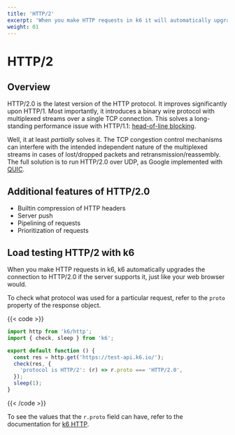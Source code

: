 ```yaml
---
title: 'HTTP/2'
excerpt: 'When you make HTTP requests in k6 it will automatically upgrade the connection to HTTP/2.0 if the server supports it, just like your web browser would.'
weight: 01
---
```


# HTTP/2

## Overview

HTTP/2.0 is the latest version of the HTTP protocol.
It improves significantly upon HTTP/1.
Most importantly, it introduces a binary wire protocol with multiplexed streams over a single TCP connection.
This solves a long-standing performance issue with HTTP/1.1: [head-of-line blocking](https://en.wikipedia.org/wiki/Head-of-line_blocking).

Well, it at least _partially_ solves it.
The TCP congestion control mechanisms can interfere with the intended independent nature of the multiplexed streams in cases of lost/dropped packets and retransmission/reassembly.
The full solution is to run HTTP/2.0 over UDP, as Google implemented with [QUIC](https://en.wikipedia.org/wiki/QUIC).

## Additional features of HTTP/2.0

- Builtin compression of HTTP headers
- Server push
- Pipelining of requests
- Prioritization of requests

## Load testing HTTP/2 with k6

When you make HTTP requests in k6, k6 automatically upgrades the connection to HTTP/2.0 if the server supports it, just like your web browser would.

To check what protocol was used for a particular request, refer to the `proto` property of the response object.

{{< code >}}

```javascript
import http from 'k6/http';
import { check, sleep } from 'k6';

export default function () {
  const res = http.get('https://test-api.k6.io/');
  check(res, {
    'protocol is HTTP/2': (r) => r.proto === 'HTTP/2.0',
  });
  sleep(1);
}
```

{{< /code >}}

To see the values that the `r.proto` field can have, refer to the documentation for [k6 HTTP](https://grafana.com/docs/k6/<K6_VERSION>/javascript-api/k6-http/response).
